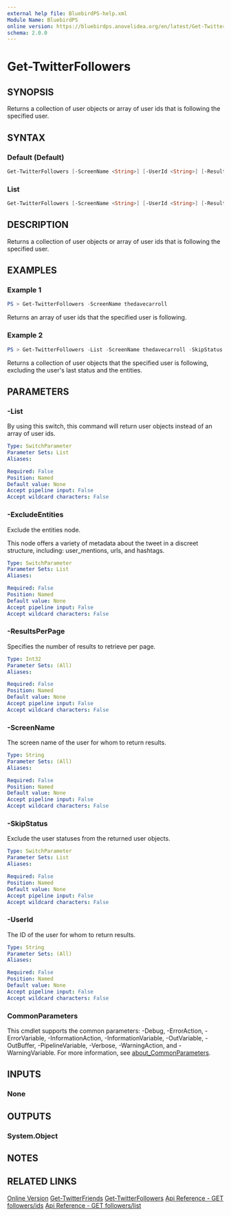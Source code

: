 ```yaml
---
external help file: BluebirdPS-help.xml
Module Name: BluebirdPS
online version: https://bluebirdps.anovelidea.org/en/latest/Get-TwitterFollowers
schema: 2.0.0
---
```


# Get-TwitterFollowers

## SYNOPSIS

Returns a collection of user objects or array of user ids that is following the specified user.

## SYNTAX

### Default (Default)

```powershell
Get-TwitterFollowers [-ScreenName <String>] [-UserId <String>] [-ResultsPerPage <Int32>] [<CommonParameters>]
```

### List

```powershell
Get-TwitterFollowers [-ScreenName <String>] [-UserId <String>] [-ResultsPerPage <Int32>] [-List] [-SkipStatus] [-ExcludeEntities] [<CommonParameters>]
```

## DESCRIPTION

Returns a collection of user objects or array of user ids that is following the specified user.

## EXAMPLES

### Example 1

```powershell
PS > Get-TwitterFollowers -ScreenName thedavecarroll
```

Returns an array of user ids that the specified user is following.

### Example 2

```powershell
PS > Get-TwitterFollowers -List -ScreenName thedavecarroll -SkipStatus -ExcludeEntities
```

Returns a collection of user objects that the specified user is following, excluding the user's last status and the entities.

## PARAMETERS

### -List

By using this switch, this command will return user objects instead of an array of user ids.

```yaml
Type: SwitchParameter
Parameter Sets: List
Aliases:

Required: False
Position: Named
Default value: None
Accept pipeline input: False
Accept wildcard characters: False
```

### -ExcludeEntities

Exclude the entities node.

This node offers a variety of metadata about the tweet in a discreet structure, including: user_mentions, urls, and hashtags.

```yaml
Type: SwitchParameter
Parameter Sets: List
Aliases:

Required: False
Position: Named
Default value: None
Accept pipeline input: False
Accept wildcard characters: False
```

### -ResultsPerPage

Specifies the number of results to retrieve per page.

```yaml
Type: Int32
Parameter Sets: (All)
Aliases:

Required: False
Position: Named
Default value: None
Accept pipeline input: False
Accept wildcard characters: False
```

### -ScreenName

The screen name of the user for whom to return results.

```yaml
Type: String
Parameter Sets: (All)
Aliases:

Required: False
Position: Named
Default value: None
Accept pipeline input: False
Accept wildcard characters: False
```

### -SkipStatus

Exclude the user statuses from the returned user objects.

```yaml
Type: SwitchParameter
Parameter Sets: List
Aliases:

Required: False
Position: Named
Default value: None
Accept pipeline input: False
Accept wildcard characters: False
```

### -UserId

The ID of the user for whom to return results.

```yaml
Type: String
Parameter Sets: (All)
Aliases:

Required: False
Position: Named
Default value: None
Accept pipeline input: False
Accept wildcard characters: False
```

### CommonParameters

This cmdlet supports the common parameters: -Debug, -ErrorAction, -ErrorVariable, -InformationAction, -InformationVariable, -OutVariable, -OutBuffer, -PipelineVariable, -Verbose, -WarningAction, and -WarningVariable. For more information, see [about_CommonParameters](http://go.microsoft.com/fwlink/?LinkID=113216).

## INPUTS

### None

## OUTPUTS

### System.Object

## NOTES

## RELATED LINKS

[Online Version](https://bluebirdps.anovelidea.org/en/latest/Get-TwitterFollowers)
[Get-TwitterFriends](https://bluebirdps.anovelidea.org/en/latest/Get-TwitterFriends)
[Get-TwitterFollowers](https://bluebirdps.anovelidea.org/en/latest/Get-TwitterFollowers)
[Api Reference - GET followers/ids](https://developer.twitter.com/en/docs/twitter-api/v1/accounts-and-users/follow-search-get-users/api-reference/get-followers-ids)
[Api Reference - GET followers/list](https://developer.twitter.com/en/docs/twitter-api/v1/accounts-and-users/follow-search-get-users/api-reference/get-followers-list)
